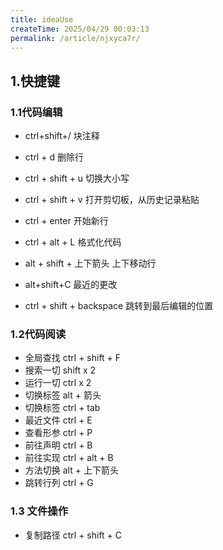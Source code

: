 ```yaml
---
title: ideaUse
createTime: 2025/04/29 00:03:13
permalink: /article/njxyca7r/
---
```

## 1.快捷键

### 1.1代码编辑

- ctrl+shift+/   块注释
- ctrl + d 删除行
- ctrl + shift + u 切换大小写
- ctrl + shift + v  打开剪切板，从历史记录粘贴
- ctrl + enter 开始新行
- ctrl + alt + L 格式化代码

- alt + shift + 上下箭头  上下移动行

- alt+shift+C 最近的更改
- ctrl + shift + backspace 跳转到最后编辑的位置

### 1.2代码阅读

- 全局查找 ctrl + shift + F
- 搜索一切 shift x 2
- 运行一切 ctrl x 2
- 切换标签 alt + 箭头
- 切换标签 ctrl + tab
- 最近文件 ctrl + E
- 查看形参 ctrl + P
- 前往声明 ctrl + B
- 前往实现 ctrl + alt + B
- 方法切换 alt + 上下箭头
- 跳转行列 ctrl + G

### 1.3 文件操作

- 复制路径 ctrl + shift + C